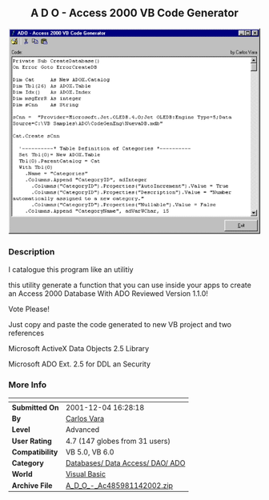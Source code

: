 ﻿<div align="center">

## A D O \- Access 2000 VB Code Generator

<img src="PIC2002141244522664.jpg">
</div>

### Description

I catalogue this program like an utilitiy

this utility generate a function that you can use inside your apps to create an Access 2000 Database With ADO Reviewed Version 1.1.0!

Vote Please!

Just copy and paste the code generated to new VB project and two references

Microsoft ActiveX Data Objects 2.5 Library

Microsoft ADO Ext. 2.5 for DDL an Security
 
### More Info
 


<span>             |<span>
---                |---
**Submitted On**   |2001-12-04 16:28:18
**By**             |[Carlos Vara](https://github.com/Planet-Source-Code/PSCIndex/blob/master/ByAuthor/carlos-vara.md)
**Level**          |Advanced
**User Rating**    |4.7 (147 globes from 31 users)
**Compatibility**  |VB 5\.0, VB 6\.0
**Category**       |[Databases/ Data Access/ DAO/ ADO](https://github.com/Planet-Source-Code/PSCIndex/blob/master/ByCategory/databases-data-access-dao-ado__1-6.md)
**World**          |[Visual Basic](https://github.com/Planet-Source-Code/PSCIndex/blob/master/ByWorld/visual-basic.md)
**Archive File**   |[A\_D\_O\_\-\_Ac485981142002\.zip](https://github.com/Planet-Source-Code/carlos-vara-a-d-o-access-2000-vb-code-generator__1-30389/archive/master.zip)








